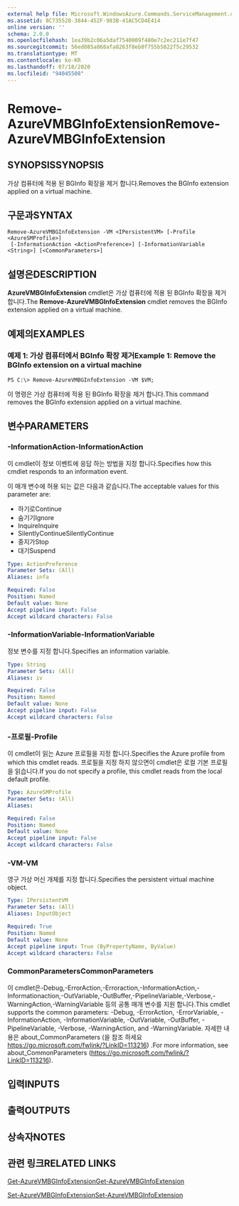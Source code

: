 ```yaml
---
external help file: Microsoft.WindowsAzure.Commands.ServiceManagement.dll-Help.xml
ms.assetid: 8C735528-3844-452F-983B-41AC5CD4E414
online version: ''
schema: 2.0.0
ms.openlocfilehash: 1ea39b2c06a5daf7540009f480e7c2ec211e7f47
ms.sourcegitcommit: 56ed085a868afa8263f8eb0f755b5822f5c29532
ms.translationtype: MT
ms.contentlocale: ko-KR
ms.lasthandoff: 07/18/2020
ms.locfileid: "94045508"
---
```

# <span data-ttu-id="fce82-101">Remove-AzureVMBGInfoExtension</span><span class="sxs-lookup"><span data-stu-id="fce82-101">Remove-AzureVMBGInfoExtension</span></span>

## <span data-ttu-id="fce82-102">SYNOPSIS</span><span class="sxs-lookup"><span data-stu-id="fce82-102">SYNOPSIS</span></span>
<span data-ttu-id="fce82-103">가상 컴퓨터에 적용 된 BGInfo 확장을 제거 합니다.</span><span class="sxs-lookup"><span data-stu-id="fce82-103">Removes the BGInfo extension applied on a virtual machine.</span></span>

## <span data-ttu-id="fce82-104">구문과</span><span class="sxs-lookup"><span data-stu-id="fce82-104">SYNTAX</span></span>

```
Remove-AzureVMBGInfoExtension -VM <IPersistentVM> [-Profile <AzureSMProfile>]
 [-InformationAction <ActionPreference>] [-InformationVariable <String>] [<CommonParameters>]
```

## <span data-ttu-id="fce82-105">설명은</span><span class="sxs-lookup"><span data-stu-id="fce82-105">DESCRIPTION</span></span>
<span data-ttu-id="fce82-106">**AzureVMBGInfoExtension** cmdlet은 가상 컴퓨터에 적용 된 BGInfo 확장을 제거 합니다.</span><span class="sxs-lookup"><span data-stu-id="fce82-106">The **Remove-AzureVMBGInfoExtension** cmdlet removes the BGInfo extension applied on a virtual machine.</span></span>

## <span data-ttu-id="fce82-107">예제의</span><span class="sxs-lookup"><span data-stu-id="fce82-107">EXAMPLES</span></span>

### <span data-ttu-id="fce82-108">예제 1: 가상 컴퓨터에서 BGInfo 확장 제거</span><span class="sxs-lookup"><span data-stu-id="fce82-108">Example 1: Remove the BGInfo extension on a virtual machine</span></span>
```
PS C:\> Remove-AzureVMBGInfoExtension -VM $VM;
```

<span data-ttu-id="fce82-109">이 명령은 가상 컴퓨터에 적용 된 BGInfo 확장을 제거 합니다.</span><span class="sxs-lookup"><span data-stu-id="fce82-109">This command removes the BGInfo extension applied on a virtual machine.</span></span>

## <span data-ttu-id="fce82-110">변수</span><span class="sxs-lookup"><span data-stu-id="fce82-110">PARAMETERS</span></span>

### <span data-ttu-id="fce82-111">-InformationAction</span><span class="sxs-lookup"><span data-stu-id="fce82-111">-InformationAction</span></span>
<span data-ttu-id="fce82-112">이 cmdlet이 정보 이벤트에 응답 하는 방법을 지정 합니다.</span><span class="sxs-lookup"><span data-stu-id="fce82-112">Specifies how this cmdlet responds to an information event.</span></span>

<span data-ttu-id="fce82-113">이 매개 변수에 허용 되는 값은 다음과 같습니다.</span><span class="sxs-lookup"><span data-stu-id="fce82-113">The acceptable values for this parameter are:</span></span>

- <span data-ttu-id="fce82-114">하기로</span><span class="sxs-lookup"><span data-stu-id="fce82-114">Continue</span></span>
- <span data-ttu-id="fce82-115">숨기기</span><span class="sxs-lookup"><span data-stu-id="fce82-115">Ignore</span></span>
- <span data-ttu-id="fce82-116">Inquire</span><span class="sxs-lookup"><span data-stu-id="fce82-116">Inquire</span></span>
- <span data-ttu-id="fce82-117">SilentlyContinue</span><span class="sxs-lookup"><span data-stu-id="fce82-117">SilentlyContinue</span></span>
- <span data-ttu-id="fce82-118">중지가</span><span class="sxs-lookup"><span data-stu-id="fce82-118">Stop</span></span>
- <span data-ttu-id="fce82-119">대기</span><span class="sxs-lookup"><span data-stu-id="fce82-119">Suspend</span></span>

```yaml
Type: ActionPreference
Parameter Sets: (All)
Aliases: infa

Required: False
Position: Named
Default value: None
Accept pipeline input: False
Accept wildcard characters: False
```

### <span data-ttu-id="fce82-120">-InformationVariable</span><span class="sxs-lookup"><span data-stu-id="fce82-120">-InformationVariable</span></span>
<span data-ttu-id="fce82-121">정보 변수를 지정 합니다.</span><span class="sxs-lookup"><span data-stu-id="fce82-121">Specifies an information variable.</span></span>

```yaml
Type: String
Parameter Sets: (All)
Aliases: iv

Required: False
Position: Named
Default value: None
Accept pipeline input: False
Accept wildcard characters: False
```

### <span data-ttu-id="fce82-122">-프로필</span><span class="sxs-lookup"><span data-stu-id="fce82-122">-Profile</span></span>
<span data-ttu-id="fce82-123">이 cmdlet이 읽는 Azure 프로필을 지정 합니다.</span><span class="sxs-lookup"><span data-stu-id="fce82-123">Specifies the Azure profile from which this cmdlet reads.</span></span>
<span data-ttu-id="fce82-124">프로필을 지정 하지 않으면이 cmdlet은 로컬 기본 프로필을 읽습니다.</span><span class="sxs-lookup"><span data-stu-id="fce82-124">If you do not specify a profile, this cmdlet reads from the local default profile.</span></span>

```yaml
Type: AzureSMProfile
Parameter Sets: (All)
Aliases: 

Required: False
Position: Named
Default value: None
Accept pipeline input: False
Accept wildcard characters: False
```

### <span data-ttu-id="fce82-125">-VM</span><span class="sxs-lookup"><span data-stu-id="fce82-125">-VM</span></span>
<span data-ttu-id="fce82-126">영구 가상 머신 개체를 지정 합니다.</span><span class="sxs-lookup"><span data-stu-id="fce82-126">Specifies the persistent virtual machine object.</span></span>

```yaml
Type: IPersistentVM
Parameter Sets: (All)
Aliases: InputObject

Required: True
Position: Named
Default value: None
Accept pipeline input: True (ByPropertyName, ByValue)
Accept wildcard characters: False
```

### <span data-ttu-id="fce82-127">CommonParameters</span><span class="sxs-lookup"><span data-stu-id="fce82-127">CommonParameters</span></span>
<span data-ttu-id="fce82-128">이 cmdlet은-Debug,-ErrorAction,-Erroraction,-InformationAction,-Informationaction,-OutVariable,-OutBuffer,-PipelineVariable,-Verbose,-WarningAction,-WarningVariable 등의 공통 매개 변수를 지원 합니다.</span><span class="sxs-lookup"><span data-stu-id="fce82-128">This cmdlet supports the common parameters: -Debug, -ErrorAction, -ErrorVariable, -InformationAction, -InformationVariable, -OutVariable, -OutBuffer, -PipelineVariable, -Verbose, -WarningAction, and -WarningVariable.</span></span> <span data-ttu-id="fce82-129">자세한 내용은 about_CommonParameters (을 참조 하세요 https://go.microsoft.com/fwlink/?LinkID=113216) .</span><span class="sxs-lookup"><span data-stu-id="fce82-129">For more information, see about_CommonParameters (https://go.microsoft.com/fwlink/?LinkID=113216).</span></span>

## <span data-ttu-id="fce82-130">입력</span><span class="sxs-lookup"><span data-stu-id="fce82-130">INPUTS</span></span>

## <span data-ttu-id="fce82-131">출력</span><span class="sxs-lookup"><span data-stu-id="fce82-131">OUTPUTS</span></span>

## <span data-ttu-id="fce82-132">상속자</span><span class="sxs-lookup"><span data-stu-id="fce82-132">NOTES</span></span>

## <span data-ttu-id="fce82-133">관련 링크</span><span class="sxs-lookup"><span data-stu-id="fce82-133">RELATED LINKS</span></span>

[<span data-ttu-id="fce82-134">Get-AzureVMBGInfoExtension</span><span class="sxs-lookup"><span data-stu-id="fce82-134">Get-AzureVMBGInfoExtension</span></span>](./Get-AzureVMBGInfoExtension.md)

[<span data-ttu-id="fce82-135">Set-AzureVMBGInfoExtension</span><span class="sxs-lookup"><span data-stu-id="fce82-135">Set-AzureVMBGInfoExtension</span></span>](./Set-AzureVMBGInfoExtension.md)


